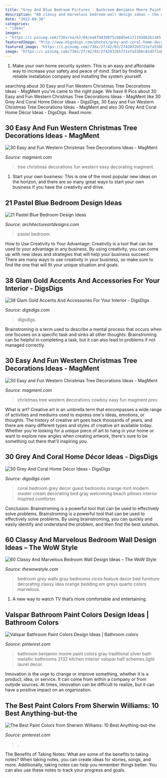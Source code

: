 ```yaml
---
title: "Grey And Blue Bedroom Pictures - Bathroom Benjamin Moore Paint Colors Gray Traditional Silver Bath Metallic Bathrooms 2132 Kitchen Interior Valspar Half Schemes Light Laurel Decor"
description: "60 classy and marvelous bedroom wall design ideas – the wow style"
date: "2022-09-30"
categories:
- "ideas"
images:
- "https://i.pinimg.com/736x/ea/67/04/ea670439975c6885e6171191862b1385.jpg"
featuredImage: "http://www.digsdigs.com/photos/grey-and-coral-home-decor-ideas-30.jpg"
featured_image: "https://i.pinimg.com/736x/2f/42/03/2f42032b5721efa538bc81d5f2abd625--light-gray-bathrooms-coastal-bathrooms.jpg"
image: "https://i.pinimg.com/736x/2f/42/03/2f42032b5721efa538bc81d5f2abd625--light-gray-bathrooms-coastal-bathrooms.jpg"
---
```



1. Make your own home security system. This is an easy and affordable way to increase your safety and peace of mind. Start by finding a reliable installation company and installing the system yourself.

	

		
searching about 30 Easy and Fun Western Christmas Tree Decorations Ideas - MagMent you've came to the right page. We have 8 Pics about 30 Easy and Fun Western Christmas Tree Decorations Ideas - MagMent like 30 Grey And Coral Home Décor Ideas - DigsDigs, 30 Easy and Fun Western Christmas Tree Decorations Ideas - MagMent and also 30 Grey And Coral Home Décor Ideas - DigsDigs. Read more:
		
    
## 30 Easy And Fun Western Christmas Tree Decorations Ideas - MagMent

<img loading=lazy src="http://magment.com/wp-content/uploads/2016/10/Christmas-Tree-Decorating-Ideas-15.jpg" onerror="this.onerror=null;this.src='https://tse1.mm.bing.net/th?id=OIP.Mo9DYTS5rES9yG_pUjY5NQHaJ4&amp;pid=15.1';" alt="30 Easy and Fun Western Christmas Tree Decorations Ideas - MagMent">

_Source: magment.com_

>tree christmas decorations fun western easy decorating magment. 

	

1. Start your own business: This is one of the most popular new ideas on the horizon, and there are so many great ways to start your own business if you have the creativity and drive.

    
## 21 Pastel Blue Bedroom Design Ideas

<img loading=lazy src="https://www.architectureartdesigns.com/wp-content/uploads/2015/05/325.jpg" onerror="this.onerror=null;this.src='https://tse4.mm.bing.net/th?id=OIP.9cxUkuP9o1wyrFclFu2SHQHaFj&amp;pid=15.1';" alt="21 Pastel Blue Bedroom Design Ideas">

_Source: architectureartdesigns.com_

>pastel bedroom. 

	

How to Use Creativity to Your Advantage:
Creativity is a tool that can be used to your advantage in any business. By using creativity, you can come up with new ideas and strategies that will help your business succeed. There are many ways to use creativity in your business, so make sure to find the one that will fit your unique situation and goals.

    
## 38 Glam Gold Accents And Accessories For Your Interior - DigsDigs

<img loading=lazy src="https://www.digsdigs.com/photos/gold-accents-and-accessories-for-your-interior-21.jpg" onerror="this.onerror=null;this.src='https://tse4.mm.bing.net/th?id=OIP.We9RT9O-ixIiE-2rg9h7JAHaLL&amp;pid=15.1';" alt="38 Glam Gold Accents And Accessories For Your Interior - DigsDigs">

_Source: digsdigs.com_

>digsdigs. 

	

Brainstroming is a term used to describe a mental process that occurs when one focuses on a specific task and sinks all other thoughts. Brainstroming can be helpful in completing a task, but it can also lead to problems if not managed correctly.

    
## 30 Easy And Fun Western Christmas Tree Decorations Ideas - MagMent

<img loading=lazy src="http://magment.com/wp-content/uploads/2016/10/Western-Christmas-Tree-Decorations.jpg" onerror="this.onerror=null;this.src='https://tse2.mm.bing.net/th?id=OIP.WhOy1QSXPSP_g27nSmKBtwHaJ4&amp;pid=15.1';" alt="30 Easy and Fun Western Christmas Tree Decorations Ideas - MagMent">

_Source: magment.com_

>christmas tree western decorations cowboy easy fun magment prev. 

	

What is art?
Creative art is an umbrella term that encompasses a wide range of activities and mediums used to express one's ideas, emotions, or thoughts. The history of creative art goes back thousands of years, and there are many different types and styles of creative art available today. Whether you're looking for a unique piece of art to hang in your home or want to explore new angles when creating artwork, there's sure to be something out there that'll inspiring you.

    
## 30 Grey And Coral Home Décor Ideas - DigsDigs

<img loading=lazy src="http://www.digsdigs.com/photos/grey-and-coral-home-decor-ideas-30.jpg" onerror="this.onerror=null;this.src='https://tse1.mm.bing.net/th?id=OIP.GI8-xT4laSB8MU6nmwZ7-QHaJ4&amp;pid=15.1';" alt="30 Grey And Coral Home Décor Ideas - DigsDigs">

_Source: digsdigs.com_

>coral bedroom grey decor guest bedrooms orange mint modern master cream decorating bed gray welcoming beach pillows interior inspired comforter. 

	

Conclusion: Brainstroming is a powerful tool that can be used to effectively solve problems.
Brainstroming is a powerful tool that can be used to effectively solve problems. By using brainstroming, you can quickly and easily identify and understand the problem, and then find the best solution.

    
## 60 Classy And Marvelous Bedroom Wall Design Ideas – The WoW Style

<img loading=lazy src="http://thewowstyle.com/wp-content/uploads/2016/08/Grey-Bedroom-Walls-Design.jpg" onerror="this.onerror=null;this.src='https://tse4.mm.bing.net/th?id=OIP.WODxdCniiQA9JV85bLDgDgHaKF&amp;pid=15.1';" alt="60 Classy And Marvelous Bedroom Wall Design Ideas – The WoW Style">

_Source: thewowstyle.com_

>bedroom grey walls gray bedrooms cinza feature decor bed furniture decorating classy idea orange bedding em greys quarto colors marvelous. 

	

1. A new way to watch TV that’s more comfortable and entertaining.

    
## Valspar Bathroom Paint Colors Design Ideas | Bathroom Colors

<img loading=lazy src="https://i.pinimg.com/736x/2f/42/03/2f42032b5721efa538bc81d5f2abd625--light-gray-bathrooms-coastal-bathrooms.jpg" onerror="this.onerror=null;this.src='https://tse1.mm.bing.net/th?id=OIP.reJ0nwyHrqQV1o2T2X-R4gHaLH&amp;pid=15.1';" alt="Valspar Bathroom Paint Colors Design Ideas | Bathroom colors">

_Source: pinterest.com_

>bathroom benjamin moore paint colors gray traditional silver bath metallic bathrooms 2132 kitchen interior valspar half schemes light laurel decor. 

	

Innovation is the urge to change or improve something, whether it is a product, idea, or service. It can come from within a company or from outside sources. At times, innovation can be difficult to realize, but it can have a positive impact on an organization.

    
## The Best Paint Colors From Sherwin Williams: 10 Best Anything-but-the

<img loading=lazy src="https://i.pinimg.com/736x/ea/67/04/ea670439975c6885e6171191862b1385.jpg" onerror="this.onerror=null;this.src='https://tse3.mm.bing.net/th?id=OIP.t1OtRY2h6Gf30boRzF9HHgHaLH&amp;pid=15.1';" alt="The Best Paint Colors from Sherwin Williams: 10 Best Anything-but-the">

_Source: pinterest.com_

>. 

	

The Benefits of Taking Notes: What are some of the benefits to taking notes?
When taking notes, you can create ideas for stories, songs, and more. Additionally, taking notes can help you remember things better. You can also use these notes to track your progress and goals.

